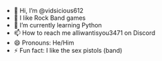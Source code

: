 - 👋 Hi, I’m @vidsicious612
- 👀 I like Rock Band games
- 🌱 I’m currently learning Python
- 📫 How to reach me alliwantisyou3471 on Discord
- 😄 Pronouns: He/Him
- ⚡ Fun fact: I like the sex pistols (band)

<!---
vidsicious612/vidsicious612 is a ✨ special ✨ repository because its `README.md` (this file) appears on your GitHub profile.
You can click the Preview link to take a look at your changes.
--->
